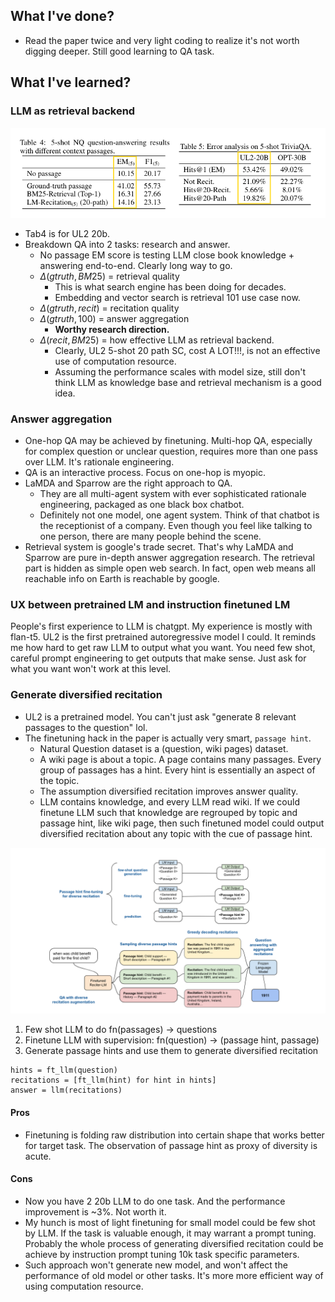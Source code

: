 ## What I've done?
- Read the paper twice and very light coding to realize it's not worth digging deeper. Still good learning to QA task.

## What I've learned?
### LLM as retrieval backend
![UL2](error_analysis.png) 
- Tab4 is for UL2 20b. 
- Breakdown QA into 2 tasks: research and answer. 
  - No passage EM score is testing LLM close book knowledge + answering end-to-end. Clearly long way to go. 
  - $\Delta(gtruth, BM25)$ = retrieval quality
    - This is what search engine has been doing for decades.
    - Embedding and vector search is retrieval 101 use case now. 
  - $\Delta(gtruth, recit)$ = recitation quality
  - $\Delta(gtruth, 100)$ = answer aggregation
    - **Worthy research direction.**
  - $\Delta(recit, BM25)$ = how effective LLM as retrieval backend. 
    - Clearly, UL2 5-shot 20 path SC, cost A LOT!!!, is not an effective use of computation resource. 
    - Assuming the performance scales with model size, still don't think LLM as knowledge base and retrieval mechanism is a good idea.

### Answer aggregation
- One-hop QA may be achieved by finetuning. Multi-hop QA, especially for complex question or unclear question, requires more than one pass over LLM. It's rationale engineering. 
- QA is an interactive process. Focus on one-hop is myopic.
- LaMDA and Sparrow are the right approach to QA.
  - They are all multi-agent system with ever sophisticated rationale engineering, packaged as one black box chatbot. 
  - Definitely not one model, one agent system. Think of that chatbot is the receptionist of a company. Even though you feel like talking to one person, there are many people behind the scene.
- Retrieval system is google's trade secret. That's why LaMDA and Sparrow are pure in-depth answer aggregation research. The retrieval part is hidden as simple open web search. In fact, open web means all reachable info on Earth is reachable by google. 

### UX between pretrained LM and instruction finetuned LM
People's first experience to LLM is chatgpt. My experience is mostly with flan-t5. UL2 is the first pretrained autoregressive model I could. It reminds me how hard to get raw LLM to output what you want. You need few shot, careful prompt engineering to get outputs that make sense. Just ask for what you want won't work at this level. 

### Generate diversified recitation
- UL2 is a pretrained model. You can't just ask "generate 8 relevant passages to the question" lol. 
- The finetuning hack in the paper is actually very smart, `passage hint`. 
  - Natural Question dataset is a (question, wiki pages) dataset. 
  - A wiki page is about a topic. A page contains many passages. Every group of passages has a hint. Every hint is essentially an aspect of the topic.
  - The assumption diversified recitation improves answer quality. 
  - LLM contains knowledge, and every LLM read wiki. If we could finetune LLM such that knowledge are regrouped by topic and passage hint, like wiki page, then such finetuned model could output diversified recitation about any topic with the cue of passage hint. 

![](finetune.png)
1. Few shot LLM to do fn(passages) -> questions
2. Finetune LLM with supervision: fn(question) -> (passage hint, passage)
3. Generate passage hints and use them to generate diversified recitation
```
hints = ft_llm(question)
recitations = [ft_llm(hint) for hint in hints]
answer = llm(recitations)
```
#### Pros
- Finetuning is folding raw distribution into certain shape that works better for target task. The observation of passage hint as proxy of diversity is acute. 

#### Cons
- Now you have 2 20b LLM to do one task. And the performance improvement is ~3%. Not worth it. 
- My hunch is most of light finetuning for small model could be few shot by LLM. If the task is valuable enough, it may warrant a prompt tuning. Probably the whole process of generating diversified recitation could be achieve by instruction prompt tuning 10k task specific parameters.
- Such approach won't generate new model, and won't affect the performance of old model or other tasks. It's more more efficient way of using computation resource. 